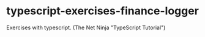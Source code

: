 # typescript-exercises-finance-logger
Exercises with typescript. (The Net Ninja "TypeScript Tutorial")
